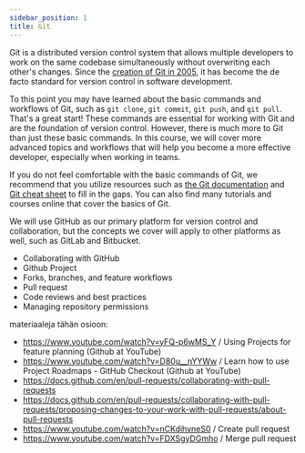 ```yaml
---
sidebar_position: 1
title: Git
---
```


Git is a distributed version control system that allows multiple developers to work on the same codebase simultaneously without overwriting each other's changes. Since the [creation of Git in 2005](https://git-scm.com/book/ms/v2/Getting-Started-A-Short-History-of-Git), it has become the de facto standard for version control in software development.

To this point you may have learned about the basic commands and workflows of Git, such as `git clone`, `git commit`, `git push`, and `git pull`. That's a great start! These commands are essential for working with Git and are the foundation of version control. However, there is much more to Git than just these basic commands. In this course, we will cover more advanced topics and workflows that will help you become a more effective developer, especially when working in teams.

If you do not feel comfortable with the basic commands of Git, we recommend that you utilize resources such as [the Git documentation](https://git-scm.com/doc) and [Git cheat sheet](https://education.github.com/git-cheat-sheet-education.pdf) to fill in the gaps. You can also find many tutorials and courses online that cover the basics of Git.

We will use GitHub as our primary platform for version control and collaboration, but the concepts we cover will apply to other platforms as well, such as GitLab and Bitbucket.




- Collaborating with GitHub
- Github Project
- Forks, branches, and feature workflows
- Pull request
- Code reviews and best practices
- Managing repository permissions

materiaaleja tähän osioon:
- https://www.youtube.com/watch?v=yFQ-p6wMS_Y /  Using Projects for feature planning (Github at YouTube)
- https://www.youtube.com/watch?v=D80u__nYYWw /  Learn how to use Project Roadmaps - GitHub Checkout (Github at YouTube)
- https://docs.github.com/en/pull-requests/collaborating-with-pull-requests
- https://docs.github.com/en/pull-requests/collaborating-with-pull-requests/proposing-changes-to-your-work-with-pull-requests/about-pull-requests
- https://www.youtube.com/watch?v=nCKdihvneS0 / Create pull request
- https://www.youtube.com/watch?v=FDXSgyDGmho / Merge pull request